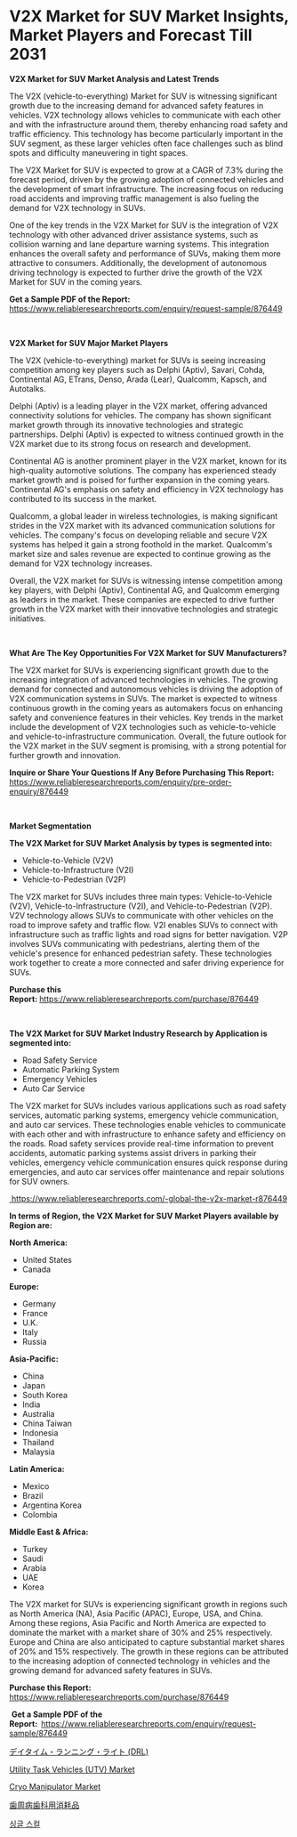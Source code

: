 <p><h1>V2X Market for SUV Market Insights, Market Players and Forecast Till 2031</h1></p><p><strong>V2X Market for SUV Market Analysis and Latest Trends</strong></p>
<p><p>The V2X (vehicle-to-everything) Market for SUV is witnessing significant growth due to the increasing demand for advanced safety features in vehicles. V2X technology allows vehicles to communicate with each other and with the infrastructure around them, thereby enhancing road safety and traffic efficiency. This technology has become particularly important in the SUV segment, as these larger vehicles often face challenges such as blind spots and difficulty maneuvering in tight spaces.</p><p>The V2X Market for SUV is expected to grow at a CAGR of 7.3% during the forecast period, driven by the growing adoption of connected vehicles and the development of smart infrastructure. The increasing focus on reducing road accidents and improving traffic management is also fueling the demand for V2X technology in SUVs.</p><p>One of the key trends in the V2X Market for SUV is the integration of V2X technology with other advanced driver assistance systems, such as collision warning and lane departure warning systems. This integration enhances the overall safety and performance of SUVs, making them more attractive to consumers. Additionally, the development of autonomous driving technology is expected to further drive the growth of the V2X Market for SUV in the coming years.</p></p>
<p><strong>Get a Sample PDF of the Report:&nbsp;</strong> <a href="https://www.reliableresearchreports.com/enquiry/request-sample/876449">https://www.reliableresearchreports.com/enquiry/request-sample/876449</a></p>
<p>&nbsp;</p>
<p><strong>V2X Market for SUV Major Market Players</strong></p>
<p><p>The V2X (vehicle-to-everything) market for SUVs is seeing increasing competition among key players such as Delphi (Aptiv), Savari, Cohda, Continental AG, ETrans, Denso, Arada (Lear), Qualcomm, Kapsch, and Autotalks. </p><p>Delphi (Aptiv) is a leading player in the V2X market, offering advanced connectivity solutions for vehicles. The company has shown significant market growth through its innovative technologies and strategic partnerships. Delphi (Aptiv) is expected to witness continued growth in the V2X market due to its strong focus on research and development.</p><p>Continental AG is another prominent player in the V2X market, known for its high-quality automotive solutions. The company has experienced steady market growth and is poised for further expansion in the coming years. Continental AG's emphasis on safety and efficiency in V2X technology has contributed to its success in the market.</p><p>Qualcomm, a global leader in wireless technologies, is making significant strides in the V2X market with its advanced communication solutions for vehicles. The company's focus on developing reliable and secure V2X systems has helped it gain a strong foothold in the market. Qualcomm's market size and sales revenue are expected to continue growing as the demand for V2X technology increases.</p><p>Overall, the V2X market for SUVs is witnessing intense competition among key players, with Delphi (Aptiv), Continental AG, and Qualcomm emerging as leaders in the market. These companies are expected to drive further growth in the V2X market with their innovative technologies and strategic initiatives.</p></p>
<p>&nbsp;</p>
<p><strong>What Are The Key Opportunities For V2X Market for SUV Manufacturers?</strong></p>
<p><p>The V2X market for SUVs is experiencing significant growth due to the increasing integration of advanced technologies in vehicles. The growing demand for connected and autonomous vehicles is driving the adoption of V2X communication systems in SUVs. The market is expected to witness continuous growth in the coming years as automakers focus on enhancing safety and convenience features in their vehicles. Key trends in the market include the development of V2X technologies such as vehicle-to-vehicle and vehicle-to-infrastructure communication. Overall, the future outlook for the V2X market in the SUV segment is promising, with a strong potential for further growth and innovation.</p></p>
<p><strong>Inquire or Share Your Questions If Any Before Purchasing This Report:</strong> <a href="https://www.reliableresearchreports.com/enquiry/pre-order-enquiry/876449">https://www.reliableresearchreports.com/enquiry/pre-order-enquiry/876449</a></p>
<p>&nbsp;</p>
<p><strong>Market Segmentation</strong></p>
<p><strong>The V2X Market for SUV Market Analysis by types is segmented into:</strong></p>
<p><ul><li>Vehicle-to-Vehicle (V2V)</li><li>Vehicle-to-Infrastructure (V2I)</li><li>Vehicle-to-Pedestrian (V2P)</li></ul></p>
<p><p>The V2X market for SUVs includes three main types: Vehicle-to-Vehicle (V2V), Vehicle-to-Infrastructure (V2I), and Vehicle-to-Pedestrian (V2P). V2V technology allows SUVs to communicate with other vehicles on the road to improve safety and traffic flow. V2I enables SUVs to connect with infrastructure such as traffic lights and road signs for better navigation. V2P involves SUVs communicating with pedestrians, alerting them of the vehicle's presence for enhanced pedestrian safety. These technologies work together to create a more connected and safer driving experience for SUVs.</p></p>
<p><strong>Purchase this Report:&nbsp;</strong><a href="https://www.reliableresearchreports.com/purchase/876449">https://www.reliableresearchreports.com/purchase/876449</a></p>
<p>&nbsp;</p>
<p><strong>The V2X Market for SUV Market Industry Research by Application is segmented into:</strong></p>
<p><ul><li>Road Safety Service</li><li>Automatic Parking System</li><li>Emergency Vehicles</li><li>Auto Car Service</li></ul></p>
<p><p>The V2X market for SUVs includes various applications such as road safety services, automatic parking systems, emergency vehicle communication, and auto car services. These technologies enable vehicles to communicate with each other and with infrastructure to enhance safety and efficiency on the roads. Road safety services provide real-time information to prevent accidents, automatic parking systems assist drivers in parking their vehicles, emergency vehicle communication ensures quick response during emergencies, and auto car services offer maintenance and repair solutions for SUV owners.</p></p>
<p><a href="https://www.reliableresearchreports.com/-global-the-v2x-market-r876449">&nbsp;https://www.reliableresearchreports.com/-global-the-v2x-market-r876449</a></p>
<p><strong>In terms of Region, the V2X Market for SUV Market Players available by Region are:</strong></p>
<p>
    <p> <strong> North America: </strong>
        <ul>
            <li>United States</li>
            <li>Canada</li>
        </ul>
        </p> 
    <p> <strong> Europe: </strong>
        <ul>
            <li>Germany</li>
            <li>France</li>
            <li>U.K.</li>
            <li>Italy</li>
            <li>Russia</li>
        </ul>
        </p> 
    <p> <strong> Asia-Pacific: </strong>
        <ul>
            <li>China</li>
            <li>Japan</li>
            <li>South Korea</li>
            <li>India</li>
            <li>Australia</li>
            <li>China Taiwan</li>
            <li>Indonesia</li>
            <li>Thailand</li>
            <li>Malaysia</li>
        </ul>
        </p> 
    <p> <strong> Latin America: </strong>
        <ul>
            <li>Mexico</li>
            <li>Brazil</li>
            <li>Argentina Korea</li>
            <li>Colombia</li>
        </ul>
        </p> 
    <p> <strong> Middle East & Africa: </strong>
        <ul>
            <li>Turkey</li>
            <li>Saudi</li>
            <li>Arabia</li>
            <li>UAE</li>
            <li>Korea</li>
        </ul>
    </p>
    </p>
<p><p>The V2X market for SUVs is experiencing significant growth in regions such as North America (NA), Asia Pacific (APAC), Europe, USA, and China. Among these regions, Asia Pacific and North America are expected to dominate the market with a market share of 30% and 25% respectively. Europe and China are also anticipated to capture substantial market shares of 20% and 15% respectively. The growth in these regions can be attributed to the increasing adoption of connected technology in vehicles and the growing demand for advanced safety features in SUVs.</p></p>
<p><strong>Purchase this Report: </strong><a href="https://www.reliableresearchreports.com/purchase/876449">https://www.reliableresearchreports.com/purchase/876449</a></p>
<p>&nbsp;<strong>Get a Sample PDF of the Report:&nbsp;&nbsp;</strong><a href="https://www.reliableresearchreports.com/enquiry/request-sample/876449">https://www.reliableresearchreports.com/enquiry/request-sample/876449</a></p>
<p><strong></strong></p>
<p><p><a href="https://github.com/NovaStamm2023/Market-Research-Report-List-1/blob/main/691581584907.md">デイタイム・ランニング・ライト (DRL)</a></p><p><a href="https://github.com/susanjprice2023/Market-Research-Report-List-1/blob/main/utility-task-vehicles-utv-market.md">Utility Task Vehicles (UTV) Market</a></p><p><a href="https://www.linkedin.com/pulse/cryo-manipulator-market-report-reveals-latest-trends-growth-sxwqc">Cryo Manipulator Market</a></p><p><a href="https://github.com/JerelSchulit20231/Market-Research-Report-List-1/blob/main/531524984908.md">歯周病歯科用消耗品</a></p><p><a href="https://github.com/durgin521/Market-Research-Report-List-1/blob/main/933515578462.md">싱글 스컬</a></p></p>